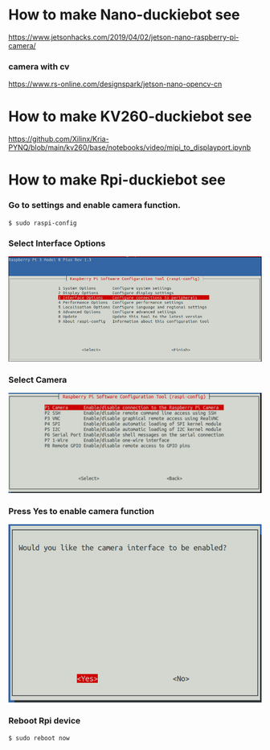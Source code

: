 # How to make Nano-duckiebot see
https://www.jetsonhacks.com/2019/04/02/jetson-nano-raspberry-pi-camera/

### camera with cv
https://www.rs-online.com/designspark/jetson-nano-opencv-cn

# How to make KV260-duckiebot see
https://github.com/Xilinx/Kria-PYNQ/blob/main/kv260/base/notebooks/video/mipi_to_displayport.ipynb

# How to make Rpi-duckiebot see

### Go to settings and enable camera function.
```
$ sudo raspi-config
```

### Select **Interface Options**
![raspi_config](img/raspi_config.png)

### Select **Camera**
![raspi_config_camera](img/raspi_config_camera.png)

### Press **Yes** to enable camera function
![enable_camera](img/enable_camera.png)

### Reboot Rpi device
```
$ sudo reboot now
```
